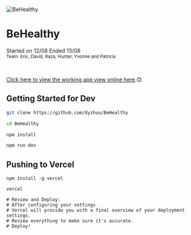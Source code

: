 ![BeHealthy](https://github.com/dyzhuu/BeHealthy/assets/62681404/e4fa8310-d34c-4558-b82c-ce49c52513c5)

<p style="align:center;">
  <h1 style="align:center;">BeHealthy</h1>
  Started on 12/08 Ended 13/08<br>
  <sub>Team: Eric, David, Raza, Hunter, Yvonne and Patricia</sub>
</p>
<br>

[Click here to view the working app view online here](https://behealthy-teal.vercel.app).😊

## Getting Started for Dev
```bash
git clone https://github.com/dyzhuu/BeHealthy

cd BeHealthy

npm install 

npm run dev

```
## Pushing to Vercel
```
npm install -g vercel

vercel

# Review and Deploy:
# After configuring your settings
# Vercel will provide you with a final overview of your deployment settings.
# Review everything to make sure it's accurate.
# Deploy!
```
